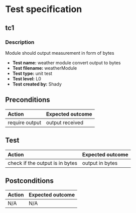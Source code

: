 # Test specification

## tc1

### Description

Module should output measurement in form of bytes   

- **Test name:** weather module convert output to bytes
- **Test filename:** weatherModule
- **Test type:** unit test
- **Test level:** L0
- **Test created by:** Shady


## Preconditions

| **Action**     | **Expected outcome** |
|:---------------|:---------------------|
| require output | output received      |


## Test

| **Action**                      | **Expected outcome** |
|:--------------------------------|:---------------------|
| check if the output is in bytes | output in bytes      |


## Postconditions

| **Action** | **Expected outcome**   |
|:-----------|:-----------------------|
| N/A        | N/A                    |
